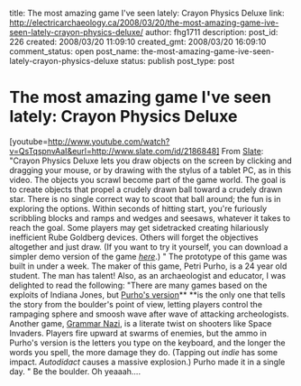 title: The most amazing game I've seen lately: Crayon Physics Deluxe
link: http://electricarchaeology.ca/2008/03/20/the-most-amazing-game-ive-seen-lately-crayon-physics-deluxe/
author: fhg1711
description: 
post_id: 226
created: 2008/03/20 11:09:10
created_gmt: 2008/03/20 16:09:10
comment_status: open
post_name: the-most-amazing-game-ive-seen-lately-crayon-physics-deluxe
status: publish
post_type: post

# The most amazing game I've seen lately: Crayon Physics Deluxe

[youtube=http://www.youtube.com/watch?v=QsTqspnvAaI&eurl=http://www.slate.com/id/2186848] From [Slate](http://www.slate.com/id/2186848): "Crayon Physics Deluxe lets you draw objects on the screen by clicking and dragging your mouse, or by drawing with the stylus of a tablet PC, as in this video. The objects you scrawl become part of the game world. The goal is to create objects that propel a crudely drawn ball toward a crudely drawn star. There is no single correct way to scoot that ball around; the fun is in exploring the options. Within seconds of hitting start, you're furiously scribbling blocks and ramps and wedges and seesaws, whatever it takes to reach the goal. Some players may get sidetracked creating hilariously inefficient Rube Goldberg devices. Others will forget the objectives altogether and just draw. (If you want to try it yourself, you can download a simpler demo version of the game _[here](http://www.kloonigames.com/blog/games/crayon)_.) " The prototype of this game was built in under a week. The maker of this game, Petri Purho, is a 24 year old student. The man has talent! Also, as an archaeologist and educator, I was delighted to read the following: "There are many games based on the exploits of Indiana Jones, but [Purho's version](http://www.kloonigames.com/blog/games/boulder)** **is the only one that tells the story from the boulder's point of view, letting players control the rampaging sphere and smoosh wave after wave of attacking archeologists. Another game, [Grammar Nazi](http://www.kloonigames.com/blog/games/grammar), is a literate twist on shooters like Space Invaders. Players fire upward at swarms of enemies, but the ammo in Purho's version is the letters you type on the keyboard, and the longer the words you spell, the more damage they do. (Tapping out _indie_ has some impact. _Autodidact_ causes a massive explosion.) Purho made it in a single day. " Be the boulder. Oh yeaaah....